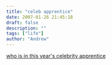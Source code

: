 ```yaml
---
title: "celeb apprentice"
date: 2007-01-26 21:45:18
draft: false
description: ""
tags: ["life"]
author: "Andrew"
---
```


[who is in this year's celebrity apprentice](http://en.wikipedia.org/wiki/Celebrity_Apprentice)
